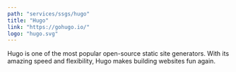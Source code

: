 ```yaml
---
path: "services/ssgs/hugo"
title: "Hugo"
link: "https://gohugo.io/"
logo: "hugo.svg"
---
```


Hugo is one of the most popular open-source static site generators. With its amazing speed and flexibility, Hugo makes building websites fun again.

